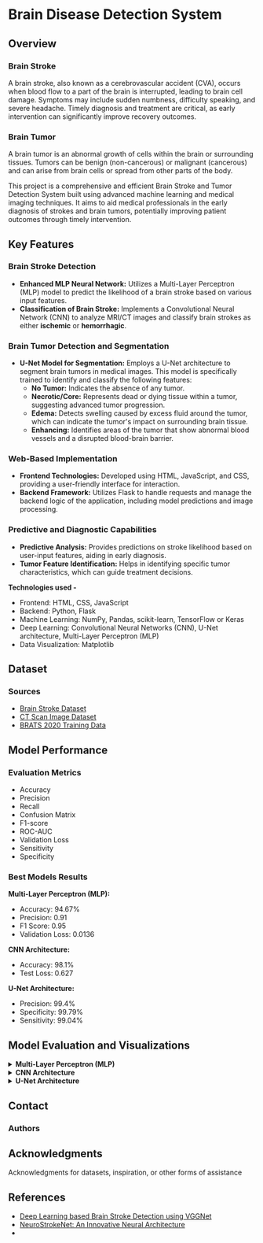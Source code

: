 # Brain Disease Detection System

## Overview
### Brain Stroke
A brain stroke, also known as a cerebrovascular accident (CVA), occurs when blood flow to a part of the brain is interrupted, leading to brain cell damage. Symptoms may include sudden numbness, difficulty speaking, and severe headache. Timely diagnosis and treatment are critical, as early intervention can significantly improve recovery outcomes.

### Brain Tumor
A brain tumor is an abnormal growth of cells within the brain or surrounding tissues. Tumors can be benign (non-cancerous) or malignant (cancerous) and can arise from brain cells or spread from other parts of the body.

This project is a comprehensive and efficient Brain Stroke and Tumor Detection System built using advanced machine learning and medical imaging techniques. It aims to aid medical professionals in the early diagnosis of strokes and brain tumors, potentially improving patient outcomes through timely intervention.

## Key Features
### Brain Stroke Detection 
- **Enhanced MLP Neural Network:** Utilizes a Multi-Layer Perceptron (MLP) model to predict the likelihood of a brain stroke based on various input features.
- **Classification of Brain Stroke:** Implements a Convolutional Neural Network (CNN) to analyze MRI/CT images and classify brain strokes as either **ischemic** or **hemorrhagic**.
  
### Brain Tumor Detection and Segmentation 
- **U-Net Model for Segmentation:** Employs a U-Net architecture to segment brain tumors in medical images. This model is specifically trained to identify and classify the following features:
    - **No Tumor:** Indicates the absence of any tumor.
    - **Necrotic/Core:** Represents dead or dying tissue within a tumor, suggesting advanced tumor progression.
    - **Edema:** Detects swelling caused by excess fluid around the tumor, which can indicate the tumor's impact on surrounding brain tissue.
    - **Enhancing:** Identifies areas of the tumor that show abnormal blood vessels and a disrupted blood-brain barrier.

### Web-Based Implementation
- **Frontend Technologies:** Developed using HTML, JavaScript, and CSS, providing a user-friendly interface for interaction.
- **Backend Framework:** Utilizes Flask to handle requests and manage the backend logic of the application, including model predictions and image processing.

### Predictive and Diagnostic Capabilities
- **Predictive Analysis:** Provides predictions on stroke likelihood based on user-input features, aiding in early diagnosis.
- **Tumor Feature Identification:** Helps in identifying specific tumor characteristics, which can guide treatment decisions.
  
**Technologies used -** 
 - Frontend: HTML, CSS, JavaScript
 - Backend: Python, Flask
 - Machine Learning: NumPy, Pandas, scikit-learn, TensorFlow or Keras
 - Deep Learning: Convolutional Neural Networks (CNN), U-Net architecture, Multi-Layer Perceptron (MLP)
 - Data Visualization: Matplotlib 

## Dataset
### Sources
- <a href="https://www.kaggle.com/code/alphajr7/95-accuracy/input?select=brains_Stroke_final+-+brains_Stroke_final.csv" target="_blank">Brain Stroke Dataset</a>
- <a href="https://www.kaggle.com/datasets/noshintasnia/brain-stroke-prediction-ct-scan-image-dataset/data" target="_blank">CT Scan Image Dataset</a>
- <a href="https://www.kaggle.com/datasets/awsaf49/brats2020-training-data" target="_blank">BRATS 2020 Training Data</a>
 
## Model Performance
### Evaluation Metrics
- Accuracy
- Precision
- Recall
- Confusion Matrix
- F1-score
- ROC-AUC
- Validation Loss
- Sensitivity
- Specificity
  
### Best Models Results
**Multi-Layer Perceptron (MLP):**
- Accuracy: 94.67%
- Precision: 0.91
- F1 Score: 0.95
- Validation Loss: 0.0136
  
**CNN Architecture:**
- Accuracy: 98.1%
- Test Loss: 0.627
  
**U-Net Architecture:**
- Precision: 99.4%
- Specificity: 99.79%
- Sensitivity: 99.04%
  
## Model Evaluation and Visualizations
<details>
  <summary><b>Multi-Layer Perceptron (MLP)</b></summary>
  
  <p>Confusion Matrix:</p>
  <img src="stats_images/confusion_matrix.png" alt="drawing" width="500"/>

  <p>Precision-Recall Curve:</p>
  <img src="stats_images/precision_recall.png" alt="drawing" width="500"/>

  <p>ROC-AUC Curve:</p>
  <img src="stats_images/ROC-AUC.png" alt="drawing" width="500"/>
</details>

<details>
  <summary><b>CNN Architecture</b></summary>
  
  <p>Data Distribution:</p>
  <img src="stats_images/distrCNN.png" alt="drawing" width="500"/>

  <p>Accuracy VS Epoch:</p>
  <img src="stats_images/accuracyVSepoch.png" alt="drawing" width="500"/>

  <p>Loss VS Epoch:</p>
  <img src="stats_images/LossVSEpoch.png" alt="drawing" width="500"/>
</details>

<details>
  <summary><b>U-Net Architecture</b></summary>
  <p>Data Distribution:</p>
  <img src="stats_images/distrU-net.png" alt="drawing" width="500" />

  <p>Accuracy Graph:</p>
  <img src="stats_images/accuracyU-net.png" alt="drawing" width="500"/>

  <p>Predicted VS Original Segmentation:</p>
  <img src="stats_images/outputU-net.png" alt="drawing" width="500"/>
  
</details>

## Contact
### Authors

## Acknowledgments
Acknowledgments for datasets, inspiration, or other forms of assistance

## References
- <a href='https://wseas.com/journals/bab/2023/a425108-017(2023).pdf'>Deep Learning based Brain Stroke Detection using VGGNet</a>
- <a href='https://www.kaggle.com/code/noshintasnia/neurostrokenet-an-innovative-neural-architecture'>NeuroStrokeNet: An Innovative Neural Architecture</a>
- 
